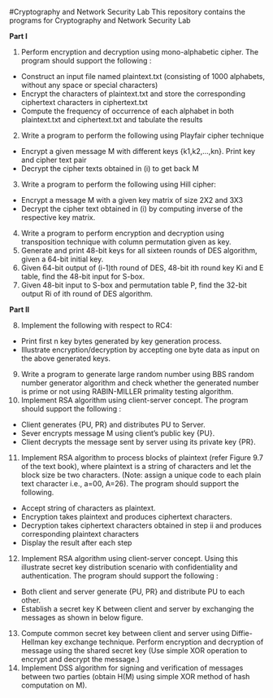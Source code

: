 #Cryptography and Network Security Lab
This repository contains the programs for Cryptography and Network Security Lab

**Part I**
1. Perform encryption and decryption using mono-alphabetic cipher. The program should support the following :
* Construct an input file named plaintext.txt (consisting of 1000 alphabets, without any space or special characters)
* Encrypt the characters of plaintext.txt and store the corresponding ciphertext characters in ciphertext.txt
* Compute the frequency of occurrence of each alphabet in both plaintext.txt and ciphertext.txt and tabulate the results
2. Write a program to perform the following using Playfair cipher technique
* Encrypt a given message M with different keys {k1,k2,...,kn}. Print key and cipher text pair
* Decrypt the cipher texts obtained in (i) to get back M
3. Write a program to perform the following using Hill cipher:
* Encrypt a message M with a given key matrix of size 2X2 and 3X3
* Decrypt the cipher text obtained in (i) by computing inverse of the respective key matrix.
4. Write a program to perform encryption and decryption using transposition technique with column permutation given as key.
5. Generate and print 48-bit keys for all sixteen rounds of DES algorithm, given a 64-bit initial key.
6. Given 64-bit output of (i-1)th round of DES, 48-bit ith round key Ki and E table, find the 48-bit input for S-box.
7. Given 48-bit input to S-box and permutation table P, find the 32-bit output Ri of ith round of DES algorithm.

**Part II**

8. Implement the following with respect to RC4:
* Print first n key bytes generated by key generation process.
* Illustrate encryption/decryption by accepting one byte data as input on the above generated keys.
9. Write a program to generate large random number using BBS random number generator algorithm and check whether the generated number is prime or not using RABIN-MILLER primality testing algorithm.
10. Implement RSA algorithm using client-server concept. The program should support the following :
* Client generates {PU, PR} and distributes PU to Server.
* Sever encrypts message M using client’s public key {PU}.
* Client decrypts the message sent by server using its private key {PR}.
11. Implement RSA algorithm to process blocks of plaintext (refer Figure 9.7 of the text book), where plaintext is a string of characters and let the block size be two characters. (Note: assign a unique code to each plain text character i.e., a=00, A=26). The program should support the following.
* Accept string of characters as plaintext.
* Encryption takes plaintext and produces ciphertext characters.
* Decryption takes ciphertext characters obtained in step ii and produces corresponding plaintext characters
* Display the result after each step
12. Implement RSA algorithm using client-server concept. Using this illustrate secret key distribution scenario with confidentiality and authentication. The program should support the following :
* Both client and server generate {PU, PR} and distribute PU to each other.
* Establish a secret key K between client and server by exchanging the messages as shown in below figure.
13. Compute common secret key between client and server using Diffie-Hellman key exchange technique. Perform encryption and decryption of message using the shared secret key (Use simple XOR operation to encrypt and decrypt the message.)
14. Implement DSS algorithm for signing and verification of messages between two parties (obtain H(M) using simple XOR method of hash computation on M).


